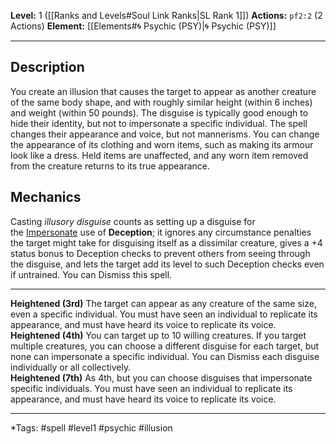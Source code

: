 **Level:** 1 ([[Ranks and Levels#Soul Link Ranks|SL Rank 1]])
**Actions:** `pf2:2` (2 Actions)
**Element:** [[Elements#🌀 Psychic (PSY)|🌀 Psychic (PSY)]]
___
## Description

You create an illusion that causes the target to appear as another creature of the same body shape, and with roughly similar height (within 6 inches) and weight (within 50 pounds). The disguise is typically good enough to hide their identity, but not to impersonate a specific individual. The spell changes their appearance and voice, but not mannerisms. You can change the appearance of its clothing and worn items, such as making its armour look like a dress. Held items are unaffected, and any worn item removed from the creature returns to its true appearance.

## Mechanics

Casting _illusory disguise_ counts as setting up a disguise for the [Impersonate](https://2e.aonprd.com/Actions.aspx?ID=46) use of **Deception**; it ignores any circumstance penalties the target might take for disguising itself as a dissimilar creature, gives a +4 status bonus to Deception checks to prevent others from seeing through the disguise, and lets the target add its level to such Deception checks even if untrained. You can Dismiss this spell.

---

**Heightened (3rd)** The target can appear as any creature of the same size, even a specific individual. You must have seen an individual to replicate its appearance, and must have heard its voice to replicate its voice.  
**Heightened (4th)** You can target up to 10 willing creatures. If you target multiple creatures, you can choose a different disguise for each target, but none can impersonate a specific individual. You can Dismiss each disguise individually or all collectively.  
**Heightened (7th)** As 4th, but you can choose disguises that impersonate specific individuals. You must have seen an individual to replicate its appearance, and must have heard its voice to replicate its voice.


---
*Tags: #spell #level1 #psychic #illusion